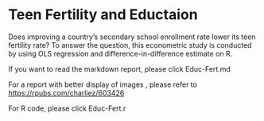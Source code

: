 # Teen Fertility and Eductaion
Does improving a country’s secondary school enrollment rate lower its teen fertility rate? To answer the question, this econometric study is conducted by using OLS regression and difference-in-difference estimate on R.

If you want to read the markdown report, please click Educ-Fert.md

For a report with better display of images , please refer to https://rpubs.com/charliez/603426

For R code, please click Educ-Fert.r
